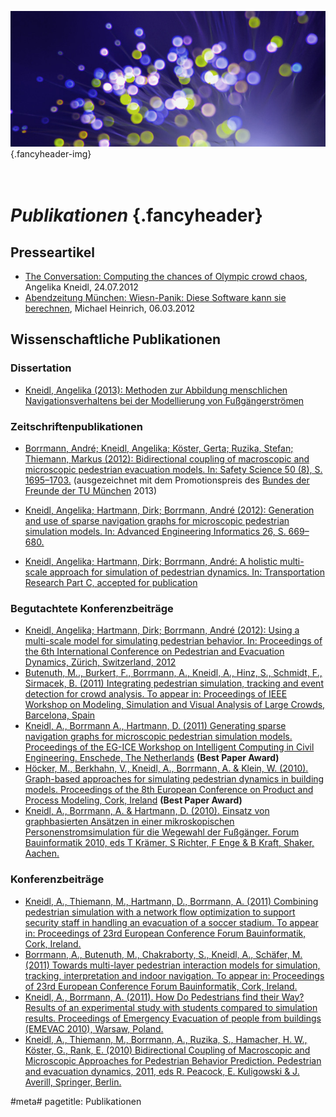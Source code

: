 ![](/img/accurate-bild-3.jpg) {.fancyheader-img}
# *<br />Publikationen* {.fancyheader}

## Presseartikel

- [The Conversation: Computing the chances of Olympic crowd chaos](http://theconversation.com/computing-the-chances-of-olympic-crowd-chaos-8066), Angelika Kneidl, 24.07.2012
- [Abendzeitung München: Wiesn-Panik: Diese Software kann sie berechnen](http://www.abendzeitung-muenchen.de/inhalt.simulation-wiesn-panik-diese-software-kann-sie-berechnen.2d7d8ded-1957-4507-b484-38a55c0651d9.html), Michael Heinrich, 06.03.2012


## Wissenschaftliche Publikationen

### Dissertation

- [Kneidl, Angelika (2013): Methoden zur Abbildung menschlichen Navigationsverhaltens bei der Modellierung von Fußgängerströmen](http://nbn-resolving.de/urn/resolver.pl?urn:nbn:de:bvb:91-diss-20130604-1131501-0-3)

### Zeitschriftenpublikationen

- [Borrmann, André; Kneidl, Angelika; Köster, Gerta; Ruzika, Stefan; Thiemann, Markus (2012): Bidirectional coupling of macroscopic and microscopic pedestrian evacuation models. In: Safety Science 50 (8), S. 1695–1703.](http://www.cms.bgu.tum.de/publications/paper_Kneidl_PED2010.pdf) (ausgezeichnet mit dem Promotionspreis des [Bundes der Freunde der TU München](http://www.bund-der-freunde.tum.de/index.php?id=125) 2013)


- [Kneidl, Angelika; Hartmann, Dirk; Borrmann, André (2012): Generation and use of sparse navigation graphs for microscopic pedestrian simulation models. In: Advanced Engineering Informatics 26, S. 669–680.](http://www.cms.bgu.tum.de/publications/Paper_Kneidl_EG-ICE_2011.pdf)
- [Kneidl, Angelika; Hartmann, Dirk; Borrmann, André: A holistic multi-scale approach for simulation of pedestrian dynamics. In: Transportation Research Part C, accepted for publication](http://www.cms.bgu.tum.de/publications/Kneidl_2013_TRC.pdf)


### Begutachtete Konferenzbeiträge


- [Kneidl, Angelika; Hartmann, Dirk; Borrmann, André (2012): Using a multi-scale model for simulating pedestrian behavior. In: Proceedings of the 6th International Conference on Pedestrian and Evacuation Dynamics, Zürich, Switzerland, 2012](http://www.cms.bgu.tum.de/publications/Kneidl_2012_FBI.pdf)
- [Butenuth, M.., Burkert, F., Borrmann, A., Kneidl, A., Hinz, S., Schmidt, F., Sirmacek, B. (2011) Integrating pedestrian simulation, tracking and event detection for crowd analysis. To appear in: Proceedings of IEEE Workshop on Modeling, Simulation and Visual Analysis of Large Crowds, Barcelona, Spain](http://www.cms.bgu.tum.de/publications/2011_Butenuth_ICCV.pdf)
- [Kneidl, A., Borrmann A., Hartmann, D. (2011) Generating sparse navigation graphs for microscopic pedestrian simulation models. Proceedings of the EG-ICE Workshop on Intelligent Computing in Civil Engineering. Enschede, The Netherlands](http://www.cms.bgu.tum.de/publications/Paper_Kneidl_EG-ICE_2011.pdf) **(Best Paper Award)**
- [Höcker, M., Berkhahn, V., Kneidl, A., Borrmann, A. & Klein, W. (2010). Graph-based approaches for simulating pedestrian dynamics in building models. Proceedings of the 8th European Conference on Product and Process Modeling, Cork, Ireland](http://www.cms.bgu.tum.de/publications/paper_Hoecker_ECPPM2010.pdf) **(Best Paper Award)**
- [Kneidl, A., Borrmann, A. & Hartmann, D. (2010). Einsatz von graphbasierten Ansätzen in einer mikroskopischen Personenstromsimulation für die Wegewahl der Fußgänger. Forum Bauinformatik 2010, eds T Krämer, S Richter, F Enge & B Kraft, Shaker, Aachen.](http://www.cie.bv.tum.de/publications/proceedings/20102909_Kneidl_et_al_FBI.pdf)


### Konferenzbeiträge


- [Kneidl, A., Thiemann, M., Hartmann, D., Borrmann, A. (2011) Combining pedestrian simulation with a network flow optimization to support security staff in handling an evacuation of a soccer stadium. To appear in: Proceedings of 23rd European Conference Forum Bauinformatik, Cork, Ireland.](http://www.cms.bgu.tum.de/publications/Kneidl_2011_FBI.pdf)
- [Borrmann, A., Butenuth, M., Chakraborty, S., Kneidl, A., Schäfer, M. (2011) Towards multi-layer pedestrian interaction models for simulation, tracking, interpretation and indoor navigation. To appear in: Proceedings of 23rd European Conference Forum Bauinformatik, Cork, Ireland.](http://www.cms.bgu.tum.de/publications/Borrmann_2011_FBI.pdf)
- [Kneidl, A., Borrmann, A. (2011). How Do Pedestrians find their Way? Results of an experimental study with students compared to simulation results. Proceedings of Emergency Evacuation of people from buildings (EMEVAC 2010), Warsaw, Poland.](http://www.cms.bgu.tum.de/publications/Paper_Kneidl_EMEVAC_2011.pdf)
- [Kneidl, A., Thiemann, M., Borrmann, A., Ruzika, S., Hamacher, H. W., Köster, G., Rank, E. (2010) Bidirectional Coupling of Macroscopic and Microscopic Approaches for Pedestrian Behavior Prediction. Pedestrian and evacuation dynamics, 2011, eds R. Peacock, E. Kuligowski & J. Averill, Springer, Berlin.](http://www.cms.bgu.tum.de/publications/paper_Kneidl_PED2010.pdf)


#meta#
pagetitle: Publikationen

